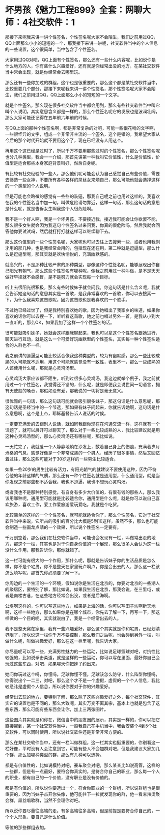 # 坏男孩《魅力工程899》全套：网聊大师：4社交软件：1

那接下来呢我来讲一讲个性签名，个性签名呢大家不会陌生，我们之前用过QQ，QQ上面那么小小的短短的一个，那我接下来讲一讲呢，社交软件当中的个人信息的一些设置，这个很简单，当中包含了个性签名。

大家用过QQ对吧，QQ上面有个性签名，那么还有一些什么内容呢，比如说你是什么地方的人，你有些什么兴趣爱好，还有就是你经常出没的地方，在某社交软件当中常会出现，就是你经常会去哪里玩。

那么还有一些你加过的群组，这个也是很重要的，那么这个都是某社交软件当中，比较重要几个部分，那接下来呢我来讲一讲个性签名，那个性签名呢大家不会陌生，我们之前用过QQ，QQ上面那么小小的短短的一个文字。

就是个性签名，那么现在很多社交软件当中都会用到，那么有些社交软件当中叫它叫个人说明，其实意思含义都是一样的，那么个性签名呢它的发展也是波澜壮阔，那么大家可能还记得在五年前六年前的时候。

在QQ上面的那种个性签名啊，都是非常复杂的对吧，可能一些很花哨的文字啊，一些很怪异的文字，组成一个非常非主流的一个签名，这个是错的，我希望大家从今后的那个时代开始就不要用这个了，现在已经没有人用这个。

再用这个这已经是过时了，所以千万不要用那些过时的个性签名，那么个性签名呢也分几种类型，我会一一介绍，那首先讲第一种我叫它价值性，什么是价值性，价值型是适合那些本身家庭背景叫好，然后自身呢。

有比较有社交经验的一些人，那么他们呢可能会认为自己感觉自己有些价值，需要去筛选一些女神，不要所有各种各样的屌丝女来烦自己，那么可能他就会选择这样的一个类型的个人说明。

但是可能也会略微的感觉有一些些的装逼，那我自己呢之前也用过这样的，我喜欢在我的个性签名当中加一句，叫做危险请勿靠近，这样一句话，那么这句话的意思是什么呢，就是告诉女生啊我这个人很危险啊。

我不是一个好人啊，我是一个坏男孩，不要接近我，接近我可能会让你欲罢不能，那么很多女生就会因为我这句个性签名过来问我，你真的很危险吗，然后我就会回答他你要试试吗，然后就打打打就这样可以继续聊下去。

那么这价值型的一些个性签名呢，大家呢也可以去往上去搜索一些，或者也用我刚才用的那几种，也是我经常会用的，包括现在还在用，第二种就是逗逼型，那么什么是逗逼型呢，那其实就是欢快愉悦的，充满幽默感的。

就高兴的，不是那种比较严肃的那种类型，那像这种个性签名呢，能够展现出你自己阳光有朝气，那么这些个性签名有哪种呢，像我之前用过一种叫做，是不是天天做好早操就不会感冒，是不是努力就会实现每一个目标。

听上去很阳光很积极，那么有些时候妹子就会问我，你这句话是什么含义呢，我就会告诉她这句话的意思其实是一首歌，是我非常喜欢的一首歌，你可以去搜索一下，为什么我喜欢这首歌呢，因为这首歌也是我喜欢的一个歌手。

不过她已经过世了，但是我特别喜欢她的歌，因为她唱出了我家乡的味道，如果你喜欢的话你可以去搜一下，听听看这首歌，她之前也唱过另外一首，是我从小到大一直听的，那么OK，如果我加了这样一个个性签名的话。

很可能就吸引妹子，她就会这样跟我聊起来，我也可以拿这个个性签名跟她进行，聊天进行互动，就是这么一个可爱好玩幽默型的个性签名，其实每一种个性签名适合的人群也不一样。

我之前讲的逗逼型可能比较适合像我这种类型的，较为有幽默感，那么一些比较成熟的人可能就不适用，用这个可能就感觉没有一致性，表里不一，那么一些成熟的人该使用什么呢，那就是心灵鸡汤型。

心灵鸡汤大家应该都不陌生，听到过很多心灵鸡汤，我这边就举个例子，我之前就用过一个个性签名，我觉得还不错的，什么呢，就是即便我会说世间一切语言，拥有天使般的嗓音，那假如没有爱，那我说的一切将是毫无意义。

很优雅的一句话，那么这句话可能就会吸引很多妹子，那这句话是什么意思呢，那这句话是圣经当中的一个节选，那如果有妹子问起来，你就告诉她啊，这句话是什么意思啊，这个是上帝，耶稣基督告诉人说话的时候。

一定要充满爱的去跟别人说话，就如同我跟你现在在沟通交流一样，这样就有一个话题了，就可以展开可以聊天了，那么对于一些比较成熟的人，我比较建议就是用这种心灵鸡汤型的，那么心灵鸡汤还有哪些呢，那比如说。

一天忙完了，我就爱一个人静静地躺在沙发上，数着自己身上的伤痕，充满着岁月沧桑的气息，感觉好像是一个非常成熟的一个男人，经历了很多事情，然后又回忆着过往，那么这些可能对于30岁这样的一些男生比较适合。

如果一些20岁的男生比较有活力，有阳光朝气的就建议不要使用这种，因为不符合他的年龄这样的气质，那么还有一种个性签名就是通用型，什么通用型，就是当你发现之前那些都不适合我，我也不逗逼，我也不想玩心灵鸡汤。

或者我也不是那种特别感觉，有自身有多少大价值的，有很有钱的那些人，那么我该用哪种呢，通用型可能就是比较适合你，通用型是什么呢，就是你可以说自己喜欢旅游，喜欢工作，爱工作爱旅游爱玩爱吃，我就是个吃货。

比较简单的这样的一个个性签名，就可能就适合你了，那么个性签名，它对于社交软件当中来说，它所占的吸引的百分比大概是5到10这样，虽然不多，那么也可能会制造一些画龙点睛的一个效果，所以说个性签名一定要有。

千万别空着，那么我们在社交软件当中，可能也会发现有一栏，叫做常出没的地方，那这个一栏，其实也是对于你自身价值的一个展现，那么很多人会认为这一栏没什么作用，那我告诉你，那你就错了。

这一栏可能有很大的一个作用，那什么呢，那就是告诉妹子你的生活品质是怎么样，你不是个宅男，你不是整天在家里玩卢啊卢，你是会出去的人，那么这一栏该怎么填写呢，那首先你必须要了解一下。

你周边的一个生活的一个环境，假如说你是生活在北京的，你要对北京的一些潮人的聚居区，要特别了解，那比如说，如果我生活在北京，那我会说，在三里屯，或者是南楼古巷，在这些地方经常会出没，或者是后海啊。

公堤啊这样的，你可以写这些地方，如果是上海的话，你可以写田子坊啊新天地啊，这样一些地方，那么如果你是在哪个城市，你先去了解一下，再写一下，那这样做的一个目的呢，其实就说白了，我是一个经常出去的人。

我不是整天窝在家里，我有一些兴趣爱好，那么这个其实就是你和宅男，已经划清界限了，所以说这一栏你千万不要控制，那么我们之后呢，也会碰到另外一栏，叫做什么呢，叫做兴趣爱好，那么在这一栏里呢，我告诉大家。

你尽量呢可以写一些，充满男性魅力的一些运动，比如说足球篮球对吧，对抗性比较强的，比如说拳击柔道，就是这样的一些运动，你可以写在里面，最好你自己会玩过这些东西，对吧，如果哪天你把妹子约出来。

她问你玩过这个吗，你懂吗，足球你懂不懂，足球该怎么防守，什么阵型你懂吗，你得说出个一二三，对吧，那么这个才不是一个虚假，虚假的一个个人信息，我比较忌讳是虚假个人信息，所以说你要对于你的兴趣爱好。

经常出去玩的地方，要特别了解，那么除了这些兴趣爱好之外，每个社交软件，其实它的设置也是不同的，那么大致呢，其实万变不离其宗，基本上也就是包含了这些东西，那么可能有些东西会让你，加上三两张图片。

这些图片其实就是和你在，微信当中的朋友圈的展示，其实是一样的，你可以把它直接挪到，某一个社交软件当中，一般我自己在手机当中，我会安装个4到5个社交软件，可以同时使用，所以说社交软件还是非常非常方便的。

那么在某社交软件当中，还有一栏叫做群组，这一栏其实也挺重要的，你别看这一栏好像，平时没有人会注意到它，可能有些人不会加群对吧，但是我建议大家加几个群，那么加哪种类型的群，那么有几种可以选择。

都是有价值性的，比如说模特对吧，豪车聚会对吧，那么某某比如说高管，这样的一些群，但是有一点最好，要符合你真实的，是符合你自己的职业，那么每一个人的职业，都有自己的一个价值，没有职业是没有价值的。

都是有价值的，所以说你要选出一个，符合你职业的一个群组，所以说群组也是很重要的，因为当妹子点开你头像，他可能往下一拉就发现你的群，他一看麻辣烫聚会群，屌丝唱歌群，当然不会理你对吧。

所以说你要尽量往高端的走，有多高端往多高端，但是前提是要符合你自己的，一个个人形象，要自己是什么价值。

等位的那些群组去加。
